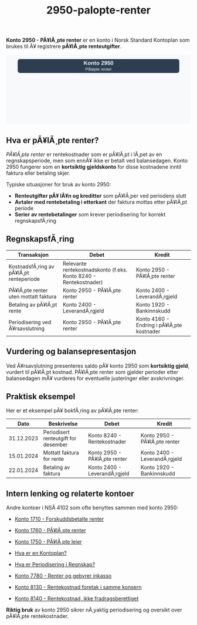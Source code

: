 ﻿---
title: "2950-palopte-renter"
meta_title: "2950-palopte-renter"
meta_description: "**Konto 2950 - PÃ¥lÃ¸pte renter** er en konto i Norsk Standard Kontoplan som brukes til Ã¥ registrere **pÃ¥lÃ¸pte renteutgifter**."
slug: 2950-palopte-renter
type: blog
layout: pages/single
---

**Konto 2950 - PÃ¥lÃ¸pte renter** er en konto i Norsk Standard Kontoplan som brukes til Ã¥ registrere **pÃ¥lÃ¸pte renteutgifter**.

![Illustrasjon av konto 2950 PÃ¥lÃ¸pte renter](2950-palopte-renter-image.svg)

## Hva er pÃ¥lÃ¸pte renter?

*PÃ¥lÃ¸pte renter* er rentekostnader som er pÃ¥lÃ¸pt i lÃ¸pet av en regnskapsperiode, men som ennÃ¥ ikke er betalt ved balansedagen. Konto 2950 fungerer som en **kortsiktig gjeldskonto** for disse kostnadene inntil faktura eller betaling skjer.

Typiske situasjoner for bruk av konto 2950:

* **Renteutgifter pÃ¥ lÃ¥n og kreditter** som pÃ¥lÃ¸per ved periodens slutt
* **Avtaler med rentebetaling i etterkant** der faktura mottas etter pÃ¥lÃ¸pt periode
* **Serier av rentebetalinger** som krever periodisering for korrekt regnskapsfÃ¸ring

## RegnskapsfÃ¸ring

| Transaksjon                           | Debet                                    | Kredit                                     |
|---------------------------------------|------------------------------------------|--------------------------------------------|
| KostnadsfÃ¸ring av pÃ¥lÃ¸pt renteperiode | Relevante rentekostnadskonto (f.eks. Konto 8240 - Rentekostnader) | Konto 2950 - PÃ¥lÃ¸pte renter |
| PÃ¥lÃ¸pte renter uten mottatt faktura   | Konto 2950 - PÃ¥lÃ¸pte renter              | Konto 2400 - LeverandÃ¸rgjeld               |
| Betaling av pÃ¥lÃ¸pt rente              | Konto 2400 - LeverandÃ¸rgjeld             | Konto 1920 - Bankinnskudd                  |
| Periodisering ved Ã¥rsavslutning       | Konto 2950 - PÃ¥lÃ¸pte renter              | Konto 4160 - Endring i pÃ¥lÃ¸pte kostnader   |

## Vurdering og balansepresentasjon

Ved Ã¥rsavslutning presenteres saldo pÃ¥ konto 2950 som **kortsiktig gjeld**, vurdert til pÃ¥lÃ¸pt kostnad. PÃ¥lÃ¸pte renter som gjelder perioder etter balansedagen mÃ¥ vurderes for eventuelle justeringer eller avskrivninger.

## Praktisk eksempel

Her er et eksempel pÃ¥ bokfÃ¸ring av pÃ¥lÃ¸pte renter:

| Dato       | Beskrivelse                             | Debet                         | Kredit                        |
|------------|-----------------------------------------|-------------------------------|-------------------------------|
| 31.12.2023 | Periodisert renteutgift for desember    | Konto 8240 - Rentekostnader   | Konto 2950 - PÃ¥lÃ¸pte renter   |
| 15.01.2024 | Mottatt faktura for rente               | Konto 2950 - PÃ¥lÃ¸pte renter   | Konto 2400 - LeverandÃ¸rgjeld  |
| 22.01.2024 | Betaling av faktura                     | Konto 2400 - LeverandÃ¸rgjeld  | Konto 1920 - Bankinnskudd     |

## Intern lenking og relaterte kontoer

Andre kontoer i NSÂ 4102 som ofte benyttes sammen med konto 2950:

* [Konto 1710 - Forskuddsbetalte renter](/blogs/kontoplan/1710-forskuddsbetalte-renter "Konto 1710 - Forskuddsbetalte renter: RegnskapsfÃ¸ring av forskuddsbetalte renteutgifter")
* [Konto 1760 - PÃ¥lÃ¸pte renter](/blogs/kontoplan/1760-palopte-renter "Konto 1760 - PÃ¥lÃ¸pte renter: RegnskapsfÃ¸ring av pÃ¥lÃ¸pte renteutgifter")
* [Konto 1750 - PÃ¥lÃ¸pte leier](/blogs/kontoplan/1750-palopte-leier "Konto 1750 - PÃ¥lÃ¸pte leier: RegnskapsfÃ¸ring av pÃ¥lÃ¸pte leiekostnader")
* [Hva er en Kontoplan?](/blogs/regnskap/hva-er-kontoplan "Hva er en Kontoplan? Komplett Guide til Kontoplaner i Norsk Regnskap")
* [Hva er Periodisering i Regnskap?](/blogs/regnskap/hva-er-periodisering "Hva er Periodisering i Regnskap? Guide til periodisering av kostnader og inntekter")

* [Konto 7780 - Renter og gebyrer inkasso](/blogs/kontoplan/7780-renter-og-gebyrer-inkasso "Konto 7780 - Renter og gebyrer inkasso: RegnskapsfÃ¸ring av renter og gebyrer ved inkasso")
* [Konto 8130 - Rentekostnad foretak i samme konsern](/blogs/kontoplan/8130-rentekostnad-foretak-i-samme-konsern "Konto 8130 - Rentekostnad foretak i samme konsern")
* [Konto 8140 - Rentekostnad, ikke fradragsberettiget](/blogs/kontoplan/8140-rentekostnad-ikke-fradragsberettiget "Konto 8140 - Rentekostnad, ikke fradragsberettiget i Norsk Standard Kontoplan")

**Riktig bruk** av konto 2950 sikrer nÃ¸yaktig periodisering og oversikt over pÃ¥lÃ¸pte rentekostnader.
